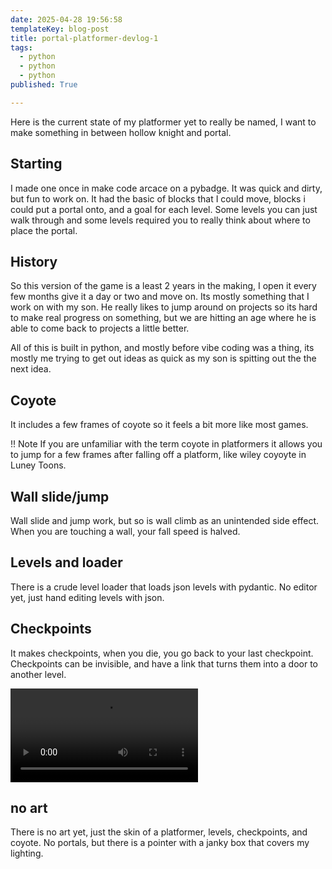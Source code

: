 ```yaml
---
date: 2025-04-28 19:56:58
templateKey: blog-post
title: portal-platformer-devlog-1
tags:
  - python
  - python
  - python
published: True

---
```


Here is the current state of my platformer yet to really be named, I want to
make something in between hollow knight and portal.


## Starting

I made one once in make code arcace on a pybadge.  It was quick and dirty, but
fun to work on.  It had the basic of blocks that I could move, blocks i could
put a portal onto, and a goal for each level.  Some levels you can just walk
through and some levels required you to really think about where to place the
portal.

## History

So this version of the game is a least 2 years in the making, I open it every
few months give it a day or two and move on.  Its mostly something that I work
on with my son.  He really likes to jump around on projects so its hard to make
real progress on something, but we are hitting an age where he is able to come
back to projects a little better.

All of this is built in python, and mostly before vibe coding was a thing, its
mostly me trying to get out ideas as quick as my son is spitting out the the
next idea.

## Coyote

It includes a few frames of coyote so it feels a bit more like most games.

!! Note
    If you are unfamiliar with the term coyote in platformers it allows you to
    jump for a few frames after falling off a platform, like wiley coyoyte in
    Luney Toons.

## Wall slide/jump

Wall slide and jump work, but so is wall climb as an unintended side effect.
When you are touching a wall, your fall speed is halved.

## Levels and loader

There is a crude level loader that loads json levels with pydantic.  No editor
yet, just hand editing levels with json.

## Checkpoints

It makes checkpoints, when you die, you go back to your last checkpoint.
Checkpoints can be invisible, and have a link that turns them into a door to
another level.

![66c5b984-5450-48ee-9978-00fec4815807.mp4](https://dropper.wayl.one/api/file/66c5b984-5450-48ee-9978-00fec4815807.mp4)


## no art

There is no art yet, just the skin of a platformer, levels, checkpoints, and
coyote.  No portals, but there is a pointer with a janky box that covers my
lighting.
